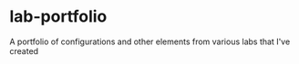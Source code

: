 # lab-portfolio
A portfolio of configurations and other elements from various labs that I've created
